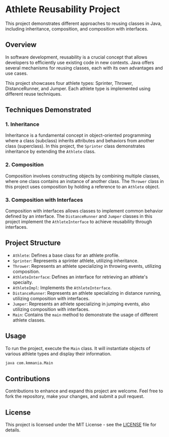# Athlete Reusability Project

This project demonstrates different approaches to reusing classes in Java, including inheritance, composition, and composition with interfaces.

## Overview

In software development, reusability is a crucial concept that allows developers to efficiently use existing code in new contexts. Java offers several mechanisms for reusing classes, each with its own advantages and use cases.

This project showcases four athlete types: Sprinter, Thrower, DistanceRunner, and Jumper. Each athlete type is implemented using different reuse techniques.

## Techniques Demonstrated

### 1. Inheritance

Inheritance is a fundamental concept in object-oriented programming where a class (subclass) inherits attributes and behaviors from another class (superclass). In this project, the `Sprinter` class demonstrates inheritance by extending the `Athlete` class.

### 2. Composition

Composition involves constructing objects by combining multiple classes, where one class contains an instance of another class. The `Thrower` class in this project uses composition by holding a reference to an `Athlete` object.

### 3. Composition with Interfaces

Composition with interfaces allows classes to implement common behavior defined by an interface. The `DistanceRunner` and `Jumper` classes in this project implement the `AthleteInterface` to achieve reusability through interfaces.

## Project Structure

- `Athlete`: Defines a base class for an athlete profile.
- `Sprinter`: Represents a sprinter athlete, utilizing inheritance.
- `Thrower`: Represents an athlete specializing in throwing events, utilizing composition.
- `AthleteInterface`: Defines an interface for retrieving an athlete's specialty.
- `AthleteImpl`: Implements the `AthleteInterface`.
- `DistanceRunner`: Represents an athlete specializing in distance running, utilizing composition with interfaces.
- `Jumper`: Represents an athlete specializing in jumping events, also utilizing composition with interfaces.
- `Main`: Contains the `main` method to demonstrate the usage of different athlete classes.

## Usage

To run the project, execute the `Main` class. It will instantiate objects of various athlete types and display their information.

```bash
java com.kmmania.Main
```

## Contributions

Contributions to enhance and expand this project are welcome. Feel free to fork the repository, make your changes, and submit a pull request.

## License

This project is licensed under the MIT License - see the [LICENSE](LICENSE) file for details.

